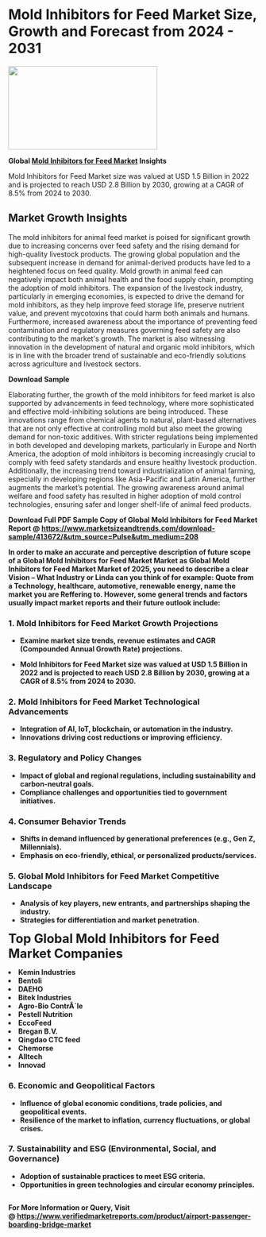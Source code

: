 <H1>Mold Inhibitors for Feed Market Size, Growth and Forecast from 2024 - 2031</H1><img class="aligncenter size-medium wp-image-584254" src="https://thirdeyenews.in/wp-content/uploads/2024/09/Global-Market-Research-300x168.jpeg" alt="" width="300" height="168" /><p><strong>Global&nbsp;<a href="https://www.marketsizeandtrends.com/download-sample/413672/&amp;utm_source=Pulse&amp;utm_medium=208">Mold Inhibitors for Feed Market</a> Insights</strong></p><p>Mold Inhibitors for Feed Market size was valued at USD 1.5 Billion in 2022 and is projected to reach USD 2.8 Billion by 2030, growing at a CAGR of 8.5% from 2024 to 2030.</p><p><h2>Market Growth Insights</h2> <p>The mold inhibitors for animal feed market is poised for significant growth due to increasing concerns over feed safety and the rising demand for high-quality livestock products. The growing global population and the subsequent increase in demand for animal-derived products have led to a heightened focus on feed quality. Mold growth in animal feed can negatively impact both animal health and the food supply chain, prompting the adoption of mold inhibitors. The expansion of the livestock industry, particularly in emerging economies, is expected to drive the demand for mold inhibitors, as they help improve feed storage life, preserve nutrient value, and prevent mycotoxins that could harm both animals and humans. Furthermore, increased awareness about the importance of preventing feed contamination and regulatory measures governing feed safety are also contributing to the market's growth. The market is also witnessing innovation in the development of natural and organic mold inhibitors, which is in line with the broader trend of sustainable and eco-friendly solutions across agriculture and livestock sectors.</p> <p><strong>Download Sample</strong></p> <p>Elaborating further, the growth of the mold inhibitors for feed market is also supported by advancements in feed technology, where more sophisticated and effective mold-inhibiting solutions are being introduced. These innovations range from chemical agents to natural, plant-based alternatives that are not only effective at controlling mold but also meet the growing demand for non-toxic additives. With stricter regulations being implemented in both developed and developing markets, particularly in Europe and North America, the adoption of mold inhibitors is becoming increasingly crucial to comply with feed safety standards and ensure healthy livestock production. Additionally, the increasing trend toward industrialization of animal farming, especially in developing regions like Asia-Pacific and Latin America, further augments the market’s potential. The growing awareness around animal welfare and food safety has resulted in higher adoption of mold control technologies, ensuring safer and longer shelf-life of animal feed products.</p> <p><strong></p><p><span class=""><strong>Download Full PDF Sample Copy of Global Mold Inhibitors for Feed Market Report</strong> @ <a href="https://www.marketsizeandtrends.com/download-sample/413672/&amp;utm_source=Pulse&amp;utm_medium=208" target="_blank">https://www.marketsizeandtrends.com/download-sample/413672/&amp;utm_source=Pulse&amp;utm_medium=208</a></span></p><p>In order to make an accurate and perceptive description of future scope of a Global&nbsp;Mold Inhibitors for Feed Market Market as Global&nbsp;Mold Inhibitors for Feed Market Market of 2025, you need to describe a clear Vision &ndash; What Industry or Linda can you think of for example: Quote from a Technology, healthcare, automotive, renewable energy, name the market you are Reffering to. However, some general trends and factors usually impact market reports and their future outlook include:</p><h3>1.&nbsp;<strong>Mold Inhibitors for Feed Market Growth Projections</strong></h3><ul><li>Examine market size trends, revenue estimates and CAGR (Compounded Annual Growth Rate) projections.</li><li><p>Mold Inhibitors for Feed Market size was valued at USD 1.5 Billion in 2022 and is projected to reach USD 2.8 Billion by 2030, growing at a CAGR of 8.5% from 2024 to 2030.</p></li></ul><h3>2.&nbsp;<strong>Mold Inhibitors for Feed Market Technological Advancements</strong></h3><ul><li>Integration of AI, IoT, blockchain, or automation in the industry.</li><li>Innovations driving cost reductions or improving efficiency.</li></ul><h3>3.&nbsp;<strong>Regulatory and Policy Changes</strong></h3><ul><li>Impact of global and regional regulations, including sustainability and carbon-neutral goals.</li><li>Compliance challenges and opportunities tied to government initiatives.</li></ul><h3>4.&nbsp;<strong>Consumer Behavior Trends</strong></h3><ul><li>Shifts in demand influenced by generational preferences (e.g., Gen Z, Millennials).</li><li>Emphasis on eco-friendly, ethical, or personalized products/services.</li></ul><h3>5.&nbsp;<strong>Global Mold Inhibitors for Feed Market Competitive Landscape</strong></h3><ul><li>Analysis of key players, new entrants, and partnerships shaping the industry.</li><li>Strategies for differentiation and market penetration.</li></ul><p data-pm-slice="1 1 []"><span style="color: inherit; font-family: inherit; font-size: 25px;">Top Global Mold Inhibitors for Feed Market Companies</span></p><div class="" data-test-id=""><p><li>Kemin Industries</li><li> Bentoli</li><li> DAEHO</li><li> Bitek Industries</li><li> Agro-Bio ContrÃ´le</li><li> Pestell Nutrition</li><li> EccoFeed</li><li> Bregan B.V.</li><li> Qingdao CTC feed</li><li> Chemorse</li><li> Alltech</li><li> Innovad</li></p></div><h3>6.&nbsp;<strong>Economic and Geopolitical Factors</strong></h3><ul><li>Influence of global economic conditions, trade policies, and geopolitical events.</li><li>Resilience of the market to inflation, currency fluctuations, or global crises.</li></ul><h3>7.&nbsp;<strong>Sustainability and ESG (Environmental, Social, and Governance)</strong></h3><ul><li>Adoption of sustainable practices to meet ESG criteria.</li><li>Opportunities in green technologies and circular economy principles.</li></ul><h2><strong style="font-size: 14px;">For More Information or Query, Visit @&nbsp;</strong><a style="background-color: #ffffff; font-size: 14px;" href="https://www.marketsizeandtrends.com/report/mold-inhibitors-for-feed-market/" target="_blank">https://www.verifiedmarketreports.com/product/airport-passenger-boarding-bridge-market</a></h2>
